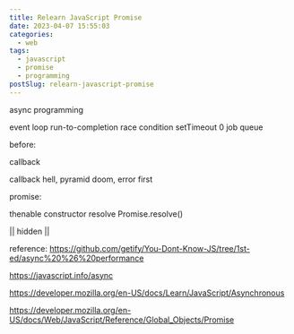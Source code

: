 ```yaml
---
title: Relearn JavaScript Promise
date: 2023-04-07 15:55:03
categories:
  - web
tags:
  - javascript
  - promise
  - programming
postSlug: relearn-javascript-promise
---
```


async programming

event loop
run-to-completion
race condition
setTimeout 0
job queue

before:

callback

callback hell, pyramid doom,
error first

promise:

thenable
constructor resolve
Promise.resolve()

|| hidden ||

reference:
https://github.com/getify/You-Dont-Know-JS/tree/1st-ed/async%20%26%20performance

https://javascript.info/async

https://developer.mozilla.org/en-US/docs/Learn/JavaScript/Asynchronous

https://developer.mozilla.org/en-US/docs/Web/JavaScript/Reference/Global_Objects/Promise
